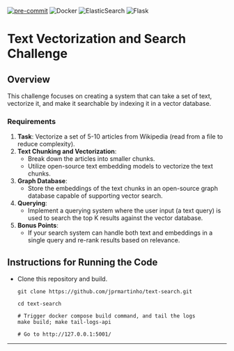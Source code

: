 [![pre-commit](https://img.shields.io/badge/pre--commit-enabled-brightgreen?logo=pre-commit)](https://github.com/pre-commit/pre-commit)
![Docker](https://img.shields.io/badge/docker-%230db7ed.svg?style=for-the-badge&logo=docker&logoColor=white)
![ElasticSearch](https://img.shields.io/badge/-ElasticSearch-005571?style=for-the-badge&logo=elasticsearch)
![Flask](https://img.shields.io/badge/flask-%23000.svg?style=for-the-badge&logo=flask&logoColor=white)


# Text Vectorization and Search Challenge

## Overview

This challenge focuses on creating a system that can take a set of text, vectorize it, and make it searchable by indexing it in a vector database.

### Requirements

1. **Task**: Vectorize a set of 5-10 articles from Wikipedia (read from a file to reduce complexity).
2. **Text Chunking and Vectorization**:
   - Break down the articles into smaller chunks.
   - Utilize open-source text embedding models to vectorize the text chunks.
3. **Graph Database**:
   - Store the embeddings of the text chunks in an open-source graph database capable of supporting vector search.
4. **Querying**:
   - Implement a querying system where the user input (a text query) is used to search the top K results against the vector database.
5. **Bonus Points**:
   - If your search system can handle both text and embeddings in a single query and re-rank results based on relevance.

## Instructions for Running the Code

- Clone this repository and build.
    ```shell
    git clone https://github.com/jprmartinho/text-search.git

    cd text-search

    # Trigger docker compose build command, and tail the logs
    make build; make tail-logs-api

    # Go to http://127.0.0.1:5001/
    ```


---

